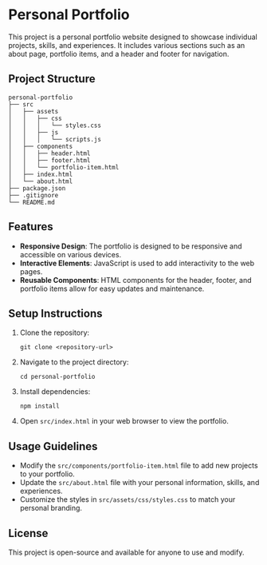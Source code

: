 # Personal Portfolio

This project is a personal portfolio website designed to showcase individual projects, skills, and experiences. It includes various sections such as an about page, portfolio items, and a header and footer for navigation.

## Project Structure

```
personal-portfolio
├── src
│   ├── assets
│   │   ├── css
│   │   │   └── styles.css
│   │   ├── js
│   │   │   └── scripts.js
│   ├── components
│   │   ├── header.html
│   │   ├── footer.html
│   │   └── portfolio-item.html
│   ├── index.html
│   └── about.html
├── package.json
├── .gitignore
└── README.md
```

## Features

- **Responsive Design**: The portfolio is designed to be responsive and accessible on various devices.
- **Interactive Elements**: JavaScript is used to add interactivity to the web pages.
- **Reusable Components**: HTML components for the header, footer, and portfolio items allow for easy updates and maintenance.

## Setup Instructions

1. Clone the repository:
   ```
   git clone <repository-url>
   ```
2. Navigate to the project directory:
   ```
   cd personal-portfolio
   ```
3. Install dependencies:
   ```
   npm install
   ```
4. Open `src/index.html` in your web browser to view the portfolio.

## Usage Guidelines

- Modify the `src/components/portfolio-item.html` file to add new projects to your portfolio.
- Update the `src/about.html` file with your personal information, skills, and experiences.
- Customize the styles in `src/assets/css/styles.css` to match your personal branding.

## License

This project is open-source and available for anyone to use and modify.